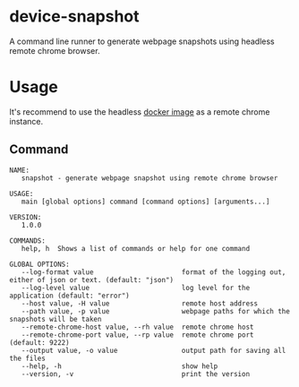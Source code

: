 # device-snapshot
A command line runner to generate webpage snapshots using headless remote chrome browser.

# Usage
It's recommend to use the headless [docker
image](https://hub.docker.com/r/chromedp/headless-shell) as a remote chrome
instance.

## Command

```
NAME:
   snapshot - generate webpage snapshot using remote chrome browser

USAGE:
   main [global options] command [command options] [arguments...]

VERSION:
   1.0.0

COMMANDS:
   help, h  Shows a list of commands or help for one command

GLOBAL OPTIONS:
   --log-format value                      format of the logging out, either of json or text. (default: "json")
   --log-level value                       log level for the application (default: "error")
   --host value, -H value                  remote host address
   --path value, -p value                  webpage paths for which the snapshots will be taken
   --remote-chrome-host value, --rh value  remote chrome host
   --remote-chrome-port value, --rp value  remote chrome port (default: 9222)
   --output value, -o value                output path for saving all the files
   --help, -h                              show help
   --version, -v                           print the version
```
